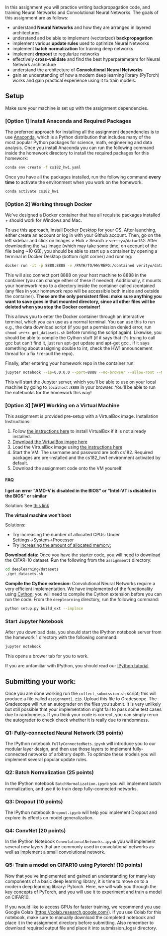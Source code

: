 In this assignment you will practice writing backpropagation code, and training
Neural Networks and Convolutional Neural Networks. The goals of this assignment
are as follows:

- understand **Neural Networks** and how they are arranged in layered
  architectures
- understand and be able to implement (vectorized) **backpropagation**
- implement various **update rules** used to optimize Neural Networks
- implement **batch normalization** for training deep networks
- implement **dropout** to regularize networks
- effectively **cross-validate** and find the best hyperparameters for Neural
  Network architecture
- understand the architecture of **Convolutional Neural Networks**
- gain an understanding of how a modern deep learning library (PyTorch) works
  and gain practical experience using it to train models.

## Setup
Make sure your machine is set up with the assignment dependencies.

### [Option 1] Install Anaconda and Required Packages
The preferred approach for installing all the assignment dependencies is to use
[Anaconda](https://www.anaconda.com/products/individual), which is a Python distribution
that includes many of the most popular Python packages for science, math,
engineering and data analysis. Once you install Anaconda you can run the following
command inside the homework directory to install the required packages for this homework:

```bash
conda env create -f cs182_hw1.yaml
```

Once you have all the packages installed, run the following command **every time**
to activate the environment when you work on the homework.
```bash
conda activate cs182_hw1
```

### [Option 2] Working through Docker
We've designed a Docker container that has all requisite packages installed + should work for Windows and Mac.

To use this approach, install [Docker Desktop](https://www.docker.com/products/docker-desktop/) for your OS. After launching, either create an account or log in with your Github account. Then, go on the left sidebar and click on Images > Hub > Search > `verityw/datac182`. After downloading the `hw1` image (which may take some time, on account of the file being ~10 GB), you should be able to start up a container by opening a terminal in Docker Desktop (bottom right corner) and running:
```bash
docker run -it -p 8888:8888 -v /PATH/TO/HW/REPO:/contained verityw/datac182:hw1 bash
```
This will also connect port 8888 on your host machine to 8888 in the container (you can change either of these if needed). Additionally, it mounts your homework repo to a directory inside the container called /contained (any files in your homework repo will be accessible both inside and outside the container). **These are the only persistent files: make sure anything you want to save goes in that mounted directory, since all other files will be deleted when you stop the Docker container!**

This allows you to enter the Docker container through an interactive terminal, which you can use as a normal terminal. You can use this to run e.g., the data download script (if you get a permission denied error, run `chmod u+r+x get_datasets.sh` before running the script again). Likewise, you should be able to compile the Cython stuff (if it says that it's trying to call gcc but can't find it, just run apt-get update and apt-get gcc . If it says something about assigning double to int, check the HW1 announcement thread for a fix / re-pull the repo).

Finally, after entering your homework repo in the container run:
```bash
jupyter notebook --ip=0.0.0.0 --port=8888 --no-browser --allow-root --NotebookApp.token=''
```
This will start the Jupyter server, which you'll be able to use on your local machine by going to `localhost:8888` in your browser. You'll be able to run the notebooks for the homework this way!

### [Option 3] [WIP] Working on a Virtual Machine
This assignment is provided pre-setup with a VirtualBox image. Installation Instructions:
1. Follow [the instructions here](https://www.virtualbox.org/manual/ch02.html) to install VirtualBox if it is not already installed.
2. [Download the VirtualBox image here](https://drive.google.com/file/d/1J1oRKQtIa5gMUxpzOrdLL6taQtGA4a3k/view?usp=sharing)
3. Load the VirtualBox image using [the instructions here](https://docs.oracle.com/cd/E26217_01/E26796/html/qs-import-vm.html)
4. Start the VM. The username and password are both cs182. Required packages are pre-installed and the cs182_hw1 environment activated by default.
5. Download the assignment code onto the VM yourself.

#### FAQ
**I get an error "AMD-V is disabled in the BIOS" or "Intel-VT is disabled in the BIOS" or similar**

Solution: See [this link](https://docs.fedoraproject.org/en-US/Fedora/13/html/Virtualization_Guide/sect-Virtualization-Troubleshooting-Enabling_Intel_VT_and_AMD_V_virtualization_hardware_extensions_in_BIOS.html)


**The virtual machine won't boot**

Solutions:

- Try increasing the number of allocated CPUs: Under Settings→System→Processor
- Try [increasing the amount of allocated memory:](https://superuser.com/questions/926339/how-to-change-the-ram-allocated-to-an-os-in-virtualbox)

**Download data:**
Once you have the starter code, you will need to download the CIFAR-10 dataset.
Run the following from the `assignment1` directory:

```bash
cd deeplearning/datasets
./get_datasets.sh
```

**Compile the Cython extension:** Convolutional Neural Networks require a very
efficient implementation. We have implemented of the functionality using
[Cython](http://cython.org/); you will need to compile the Cython extension
before you can run the code. From the `deeplearning` directory, run the following
command:

```bash
python setup.py build_ext --inplace
```

### Start Jupyter Notebook
After you download data, you should start the IPython notebook server
from the homework 1 directory with the following command:

```bash
jupyter notebook
```
This opens a brower tab for you to work.

If you are unfamiliar with IPython, you should
read our [IPython tutorial](https://www.dataquest.io/blog/jupyter-notebook-tutorial/).

## Submitting your work:
Once you are done working run the `collect_submission.sh` script;
this will produce a file called `assignment1.zip`.
Upload this file to Gradescope.
The Gradescope will run an autograder on the files you submit. It is very unlikely but still possible that your implementation might fail to pass some test cases due to randomness.
If you think your code is correct, you can simply rerun the autograder to check check whether it is really due to randomness.

### Q1: Fully-connected Neural Network (35 points)
The IPython notebook `FullyConnectedNets.ipynb` will introduce you to our
modular layer design, and then use those layers to implement fully-connected
networks of arbitrary depth. To optimize these models you will implement several
popular update rules.

### Q2: Batch Normalization (25 points)
In the IPython notebook `BatchNormalization.ipynb` you will implement batch
normalization, and use it to train deep fully-connected networks.

### Q3: Dropout (10 points)
The IPython notebook `Dropout.ipynb` will help you implement Dropout and explore
its effects on model generalization.

### Q4: ConvNet (20 points)
In the IPython Notebook `ConvolutionalNetworks.ipynb` you will implement several
new layers that are commonly used in convolutional networks as well as implement
a small convolutional network.

### Q5: Train a model on CIFAR10 using Pytorch! (10 points)
Now that you've implemented and gained an understanding for many key components
of a basic deep learning library, it is time to move on to a modern deep learning
library: Pytorch. Here, we will walk you through the key concepts of PyTorch, and
you will use it to experiment and train a model on CIFAR10.

If you would like to access GPUs for faster training, we recommend
you use Google Colab (https://colab.research.google.com/). If you use Colab for this notebook, make sure to manually download the completed
notebook and place it in the assignment directory before submitting. Also remember
to download required output file and place it into submission_logs/ directory.


